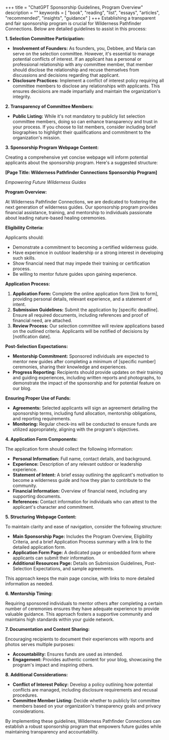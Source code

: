+++
title = "ChatGPT Sponsorship Guidelines, Program Overview"
description = ""
keywords = [
  "book",
  "reading",
  "list",
  "essays",
  "articles",
  "recommended",
  "insights",
  "guidance"
]
+++
Establishing a transparent and fair sponsorship program is crucial for Wilderness Pathfinder Connections. Below are detailed guidelines to assist in this process:

**1\. Selection Committee Participation:**

* **Involvement of Founders:** As founders, you, Debbee, and Maria can serve on the selection committee. However, it's essential to manage potential conflicts of interest. If an applicant has a personal or professional relationship with any committee member, that member should disclose the relationship and recuse themselves from discussions and decisions regarding that applicant.
* **Disclosure Practices:** Implement a conflict of interest policy requiring all committee members to disclose any relationships with applicants. This ensures decisions are made impartially and maintain the organization's integrity.

**2\. Transparency of Committee Members:**

* **Public Listing:** While it's not mandatory to publicly list selection committee members, doing so can enhance transparency and trust in your process. If you choose to list members, consider including brief biographies to highlight their qualifications and commitment to the organization's mission.

**3\. Sponsorship Program Webpage Content:**

Creating a comprehensive yet concise webpage will inform potential applicants about the sponsorship program. Here's a suggested structure:

**\[Page Title: Wilderness Pathfinder Connections Sponsorship Program\]**

*Empowering Future Wilderness Guides*

**Program Overview:**

At Wilderness Pathfinder Connections, we are dedicated to fostering the next generation of wilderness guides. Our sponsorship program provides financial assistance, training, and mentorship to individuals passionate about leading nature-based healing ceremonies.

**Eligibility Criteria:**

Applicants should:

* Demonstrate a commitment to becoming a certified wilderness guide.
* Have experience in outdoor leadership or a strong interest in developing such skills.
* Show financial need that may impede their training or certification process.
* Be willing to mentor future guides upon gaining experience.

**Application Process:**

1. **Application Form:** Complete the online application form \[link to form\], providing personal details, relevant experience, and a statement of intent.
2. **Submission Guidelines:** Submit the application by \[specific deadline\]. Ensure all required documents, including references and proof of financial need, are attached.
3. **Review Process:** Our selection committee will review applications based on the outlined criteria. Applicants will be notified of decisions by \[notification date\].

**Post-Selection Expectations:**

* **Mentorship Commitment:** Sponsored individuals are expected to mentor new guides after completing a minimum of \[specific number\] ceremonies, sharing their knowledge and experiences.
* **Progress Reporting:** Recipients should provide updates on their training and guiding experiences, including written reports and photographs, to demonstrate the impact of the sponsorship and for potential feature on our blog.

**Ensuring Proper Use of Funds:**

* **Agreements:** Selected applicants will sign an agreement detailing the sponsorship terms, including fund allocation, mentorship obligations, and reporting requirements.
* **Monitoring:** Regular check-ins will be conducted to ensure funds are utilized appropriately, aligning with the program's objectives.

**4\. Application Form Components:**

The application form should collect the following information:

* **Personal Information:** Full name, contact details, and background.
* **Experience:** Description of any relevant outdoor or leadership experience.
* **Statement of Intent:** A brief essay outlining the applicant's motivation to become a wilderness guide and how they plan to contribute to the community.
* **Financial Information:** Overview of financial need, including any supporting documents.
* **References:** Contact information for individuals who can attest to the applicant's character and commitment.

**5\. Structuring Webpage Content:**

To maintain clarity and ease of navigation, consider the following structure:

* **Main Sponsorship Page:** Includes the Program Overview, Eligibility Criteria, and a brief Application Process summary with a link to the detailed application form.
* **Application Form Page:** A dedicated page or embedded form where applicants can submit their information.
* **Additional Resources Page:** Details on Submission Guidelines, Post-Selection Expectations, and sample agreements.

This approach keeps the main page concise, with links to more detailed information as needed.

**6\. Mentorship Timing:**

Requiring sponsored individuals to mentor others after completing a certain number of ceremonies ensures they have adequate experience to provide valuable guidance. This approach fosters a supportive community and maintains high standards within your guide network.

**7\. Documentation and Content Sharing:**

Encouraging recipients to document their experiences with reports and photos serves multiple purposes:

* **Accountability:** Ensures funds are used as intended.
* **Engagement:** Provides authentic content for your blog, showcasing the program's impact and inspiring others.

**8\. Additional Considerations:**

* **Conflict of Interest Policy:** Develop a policy outlining how potential conflicts are managed, including disclosure requirements and recusal procedures.
* **Committee Member Listing:** Decide whether to publicly list committee members based on your organization's transparency goals and privacy considerations.

By implementing these guidelines, Wilderness Pathfinder Connections can establish a robust sponsorship program that empowers future guides while maintaining transparency and accountability.